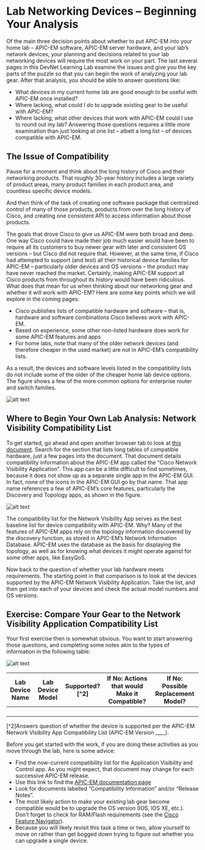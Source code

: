 
#  Lab Networking Devices – Beginning Your Analysis

Of the main three decision points about whether to put APIC-EM into your home lab – APIC-EM software, APIC-EM server hardware, and your lab’s network devices, your planning and decisions related to your lab networking devices will require the most work on your part. The last several pages in this DevNet Learning Lab examine the issues and give you the key parts of the puzzle so that you can begin the work of analyzing your lab gear. After that analysis, you should be able to answer questions like:

- What devices in my current home lab are good enough to be useful with APIC-EM once installed?
- Where lacking, what could I do to upgrade existing gear to be useful with APIC-EM?
- Where lacking, what other devices that work with APIC-EM could I use to round out my lab?
Answering those questions requires a little more examination than just looking at one list – albeit a long list – of devices compatible with APIC-EM.

## The Issue of Compatibility
Pause for a moment and think about the long history of Cisco and their networking products. That roughly 30-year history includes a large variety of product areas, many product families in each product area, and countless specific device models.

And then think of the task of creating one software package that centralized control of many of those products, products from over the long history of Cisco, and creating one consistent API to access information about those products.

The goals that drove Cisco to give us APIC-EM were both broad and deep. One way Cisco could have made their job much easier would have been to require all its customers to buy newer gear with later and consistent OS versions – but Cisco did not require that. However, at the same time, if Cisco had attempted to support (and test) all their historical device families for APIC-EM – particularly older devices and OS versions – the product may have never reached the market. Certainly, making APIC-EM support all Cisco products from throughout its history would have been ridiculous.
What does that mean for us when thinking about our networking gear and whether it will work with APIC-EM? Here are some key points which we will explore in the coming pages:

- Cisco publishes lists of compatible hardware and software – that is, hardware and software combinations Cisco believes work with APIC-EM.
- Based on experience, some other non-listed hardware does work for some APIC-EM features and apps
- For home labs, note that many of the older network devices (and therefore cheaper in the used market) are not in APIC-EM’s compatibility lists.

As a result, the devices and software levels listed in the compatibility lists do not include some of the older of the cheaper home lab device options. The figure shows a few of the more common options for enterprise router and switch families.

![alt text](/posts/files/home-lab-network/assets/images/apic-14.png)

## Where to Begin Your Own Lab Analysis: Network Visibility Compatibility List
To get started, go ahead and open another browser tab to look at [this document](http://www.cisco.com/c/en/us/td/docs/cloud-systems-management/application-policy-infrastructure-controller-enterprise-module/1-4-x/network_visibility/supported-platforms/b_netvis_supported_devices_1-4-x.html#concept_t2v_zff_5y). Search for the section that lists long tables of compatible hardware, just a few pages into the document.
That document details compatibility information about the APIC-EM app called the “Cisco Network Visibility Application”. This app can be a little difficult to find sometimes, because it does not show up as a separate single app in the APIC-EM GUI. In fact, none of the icons in the APIC-EM GUI go by that name. That app name references a few of APIC-EM’s core features, particularly the Discovery and Topology apps, as shown in the figure.

![alt text](/posts/files/home-lab-network/assets/images/apic-15.png)


The compatibility list for the Network Visibility App serves as the best baseline list for device compatibility with APIC-EM. Why? Many of the features of APIC-EM apps rely on the topology information discovered by the discovery function, as stored in APIC-EM’s Network Information Database. APIC-EM uses the database as the basis for displaying the topology, as well as for knowing what devices it might operate against for some other apps, like EasyQoS.

Now back to the question of whether your lab hardware meets requirements. The starting point in that comparison is to look at the devices supported by the APIC-EM Network Visibility Application. Take the list, and then get into each of your devices and check the actual model numbers and OS versions.

## Exercise: Compare Your Gear to the Network Visibility Application Compatibility List
Your first exercise then is somewhat obvious. You want to start answering those questions, and completing some notes akin to the types of information in the following table:

![alt text](/posts/files/home-lab-network/assets/images/apic-table-2.png)

| Lab Device Name | Lab Device Model | Supported? [^2] | If No: Actions that would Make it Compatible? | If No: Possible Replacement Model? |
| --- | --- | --- | --- | --- |
|   |   |   |  |   |
|   |   |   |   |   |
|   |   |   |   |   |
|   |   |   |   |   |					

[^2]Answers question of whether the device is supported per the APIC-EM Network Visibility App Compatibility List (APIC-EM Version ____).

Before you get started with the work, if you are doing these activities as you move through the lab, here is some advice:

- Find the now-current compatibility list for the Application Visibility and Control app. As you might expect, that document may change for each successive APIC-EM release.
 - Use this link to find the [APIC-EM documentation page](http://www.cisco.com/c/en/us/support/cloud-systems-management/one-enterprise-network-controller/tsd-products-support-series-home.html)  
 - Look for documents labelled “Compatibility Information” and/or “Release Notes”.
- The most likely action to make your existing lab gear become compatible would be to upgrade the OS version (IOS, IOS XE, etc.). Don’t forget to check for RAM/Flash requirements (see the [Cisco Feature Navigator](http://www.cisco.com/go/cfn)).
- Because you will likely revisit this task a time or two, allow yourself to move on rather than get bogged down trying to figure out whether you can upgrade a single device.
